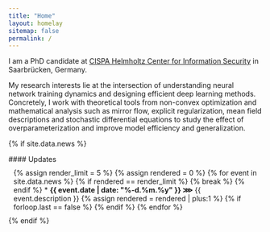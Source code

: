 ```yaml
---
title: "Home"
layout: homelay
sitemap: false
permalink: /
---
```


I am a PhD candidate at [CISPA Helmholtz Center for Information Security](https://cispa.de) in Saarbrücken, Germany. 

My research interests lie at the intersection of understanding neural network training dynamics and designing efficient deep learning methods. Concretely, I work with theoretical tools from non-convex optimization and mathematical analysis such as mirror flow, explicit regularization, mean field descriptions and stochastic differential equations to study the effect of overparameterization and improve model efficiency and generalization.



{% if site.data.news %}
<br>
<div class="well" style="padding: 0px">
#### Updates
  <div style="display: block; padding: 10px">
<!-- how many future events to render -->
{% assign render_limit = 5 %}
<!-- counter of rendered events -->
{% assign rendered = 0 %}
<!-- iterate over events -->
{% for event in site.data.news %}
<!-- check if limit was reached -->
{% if rendered == render_limit %}
{% break %}
{% endif %}
* <strong>{{ event.date | date: "%-d.%m.%y" }} ⋙</strong> {{ event.description }}
<!-- increase counter of rendered events -->
{% assign rendered = rendered | plus:1 %}
{% if forloop.last == false %}
<!-- <hr style="margin: 10px -10px;"> -->
{% endif %}
{% endfor %}
</div>
</div>
{% endif %}

